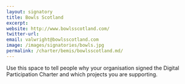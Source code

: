 ```yaml
---
layout: signatory
title: Bowls Scotland
excerpt: 
website: http://www.bowlsscotland.com/
twitter-url:
email: valwright@bowlsscotland.com
image: /images/signatories/bowls.jpg
permalink: /charter/bemis/bowlsscotland.md/
---
```



Use this space to tell people why your organisation signed the Digital Participation Charter and which projects you are supporting.

